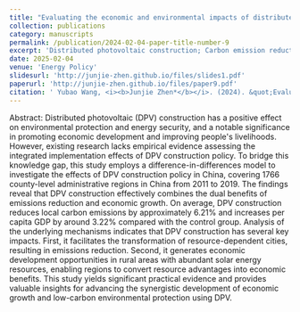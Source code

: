 ```yaml
---
title: "Evaluating the economic and environmental impacts of distributed photovoltaic policy: Insights from county-level data in China"
collection: publications
category: manuscripts
permalink: /publication/2024-02-04-paper-title-number-9
excerpt: 'Distributed photovoltaic construction; Carbon emission reduction; Economic growth; Multi-energy complementary system'"<br/><img src='/images/13.jpg'>"
date: 2025-02-04
venue: 'Energy Policy'
slidesurl: 'http://junjie-zhen.github.io/files/slides1.pdf'
paperurl: 'http://junjie-zhen.github.io/files/paper9.pdf'
citation: ' Yubao Wang, <i><b>Junjie Zhen*</b></i>. (2024). &quot;Evaluating the economic and environmental impacts of distributed photovoltaic policy: Insights from county-level data in China.&quot; <i>Energy Policy</i>. 198.'
---
```


Abstract: Distributed photovoltaic (DPV) construction has a positive effect on environmental protection and energy security, and a notable significance in promoting economic development and improving people's livelihoods. However, existing research lacks empirical evidence assessing the integrated implementation effects of DPV construction policy. To bridge this knowledge gap, this study employs a difference-in-differences model to investigate the effects of DPV construction policy in China, covering 1766 county-level administrative regions in China from 2011 to 2019. The findings reveal that DPV construction effectively combines the dual benefits of emissions reduction and economic growth. On average, DPV construction reduces local carbon emissions by approximately 6.21% and increases per capita GDP by around 3.22% compared with the control group. Analysis of the underlying mechanisms indicates that DPV construction has several key impacts. First, it facilitates the transformation of resource-dependent cities, resulting in emissions reduction. Second, it generates economic development opportunities in rural areas with abundant solar energy resources, enabling regions to convert resource advantages into economic benefits. This study yields significant practical evidence and provides valuable insights for advancing the synergistic development of economic growth and low-carbon environmental protection using DPV.
